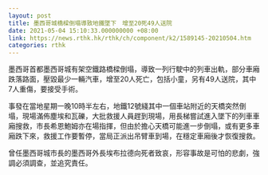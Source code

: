 ```yaml
---
layout: post
title: 墨西哥城橋樑倒塌導致地鐵墜下　增至20死49人送院
date: 2021-05-04 15:10:33.000000000 +08:00
link: https://news.rthk.hk/rthk/ch/component/k2/1589145-20210504.htm
categories: rthk
---
```


墨西哥首都墨西哥城有架空鐵路橋樑倒塌，導致一列行駛中的列車出軌，部分車廂跌落路面，壓毀最少一輛汽車，增至20人死亡，包括小童，另有49人送院，其中7人重傷，要接受手術。

事發在當地星期一晚10時半左右，地鐵12號綫其中一個車站附近的天橋突然倒塌，現場滿佈塵埃和瓦礫，大批救援人員趕到現場，用長梯嘗試進入墜下的列車車廂搜救，市長希恩鮑姆亦在場指揮，但由於擔心天橋可能進一步倒塌，或有更多車廂跌下來，救援工作要暫停，當局正派出吊臂車到場，在穩定車廂後才恢復搜救。

曾任墨西哥城市長的墨西哥外長埃布拉德向死者致哀，形容事故是可怕的悲劇，強調必須調查，並追究責任。
